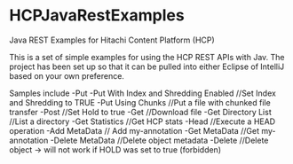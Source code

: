 # HCPJavaRestExamples
Java REST Examples for Hitachi Content Platform (HCP)

This is a set of simple examples for using the HCP REST APIs with Jav.  The project has been set up so that it can be pulled into either Eclipse of IntelliJ based on your own preference.

Samples include 
-Put
-Put With Index and Shredding Enabled //Set Index and Shredding to TRUE
-Put Using Chunks //Put a file with chunked file transfer
-Post //Set Hold to true
-Get //Download file
-Get Directory List //List a directory
-Get Statistics //Get HCP stats
-Head //Execute a HEAD operation
-Add MetaData // Add my-annotation
-Get MetaData //Get my-annotation
-Delete MetaData //Delete object metadata
-Delete //Delete object -> will not work if HOLD was set to true (forbidden)
